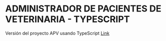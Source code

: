 # ADMINISTRADOR DE PACIENTES DE VETERINARIA - TYPESCRIPT

Versión del proyecto APV usando TypeScript <a href="https://apv-ts.netlify.app">Link</a>